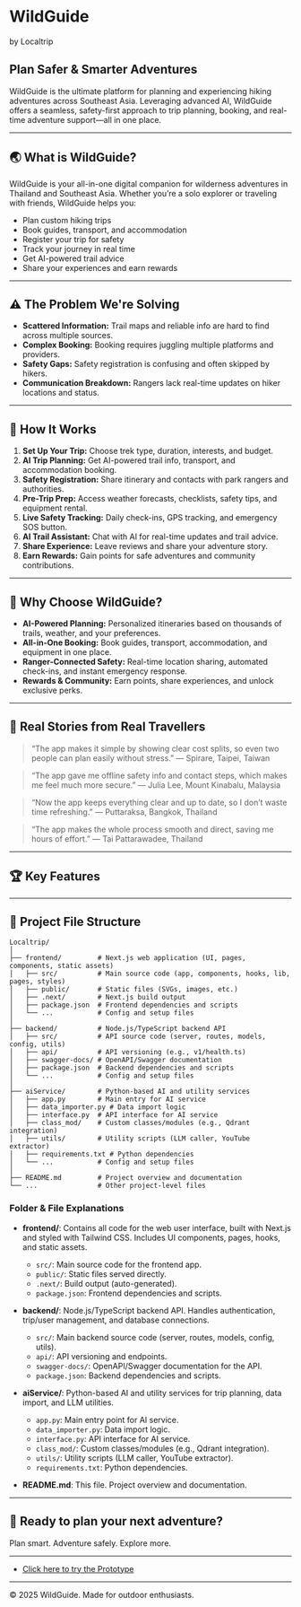 # WildGuide
by Localtrip

## Plan Safer & Smarter Adventures

WildGuide is the ultimate platform for planning and experiencing hiking adventures across Southeast Asia. Leveraging advanced AI, WildGuide offers a seamless, safety-first approach to trip planning, booking, and real-time adventure support—all in one place.

---

## 🌏 What is WildGuide?
WildGuide is your all-in-one digital companion for wilderness adventures in Thailand and Southeast Asia. Whether you’re a solo explorer or traveling with friends, WildGuide helps you:
- Plan custom hiking trips
- Book guides, transport, and accommodation
- Register your trip for safety
- Track your journey in real time
- Get AI-powered trail advice
- Share your experiences and earn rewards

---

## ⚠️ The Problem We're Solving
- **Scattered Information:** Trail maps and reliable info are hard to find across multiple sources.
- **Complex Booking:** Booking requires juggling multiple platforms and providers.
- **Safety Gaps:** Safety registration is confusing and often skipped by hikers.
- **Communication Breakdown:** Rangers lack real-time updates on hiker locations and status.

---

## 🚀 How It Works
1. **Set Up Your Trip:** Choose trek type, duration, interests, and budget.
2. **AI Trip Planning:** Get AI-powered trail info, transport, and accommodation booking.
3. **Safety Registration:** Share itinerary and contacts with park rangers and authorities.
4. **Pre-Trip Prep:** Access weather forecasts, checklists, safety tips, and equipment rental.
5. **Live Safety Tracking:** Daily check-ins, GPS tracking, and emergency SOS button.
6. **AI Trail Assistant:** Chat with AI for real-time updates and trail advice.
7. **Share Experience:** Leave reviews and share your adventure story.
8. **Earn Rewards:** Gain points for safe adventures and community contributions.

---

## 🌟 Why Choose WildGuide?
- **AI-Powered Planning:** Personalized itineraries based on thousands of trails, weather, and your preferences.
- **All-in-One Booking:** Book guides, transport, accommodation, and equipment in one place.
- **Ranger-Connected Safety:** Real-time location sharing, automated check-ins, and instant emergency response.
- **Rewards & Community:** Earn points, share experiences, and unlock exclusive perks.

---

## 💬 Real Stories from Real Travellers
> “The app makes it simple by showing clear cost splits, so even two people can plan easily without stress.” — Spirare, Taipei, Taiwan

> “The app gave me offline safety info and contact steps, which makes me feel much more secure.” — Julia Lee, Mount Kinabalu, Malaysia

> “Now the app keeps everything clear and up to date, so I don’t waste time refreshing.” — Puttaraksa, Bangkok, Thailand

> “The app makes the whole process smooth and direct, saving me hours of effort.” — Tai Pattarawadee, Thailand

---

## 🏆 Key Features

---

## 📁 Project File Structure

```
Localtrip/
│
├── frontend/         # Next.js web application (UI, pages, components, static assets)
│   ├── src/          # Main source code (app, components, hooks, lib, pages, styles)
│   ├── public/       # Static files (SVGs, images, etc.)
│   ├── .next/        # Next.js build output
│   ├── package.json  # Frontend dependencies and scripts
│   └── ...           # Config and setup files
│
├── backend/          # Node.js/TypeScript backend API
│   ├── src/          # API source code (server, routes, models, config, utils)
│   ├── api/          # API versioning (e.g., v1/health.ts)
│   ├── swagger-docs/ # OpenAPI/Swagger documentation
│   ├── package.json  # Backend dependencies and scripts
│   └── ...           # Config and setup files
│
├── aiService/        # Python-based AI and utility services
│   ├── app.py        # Main entry for AI service
│   ├── data_importer.py # Data import logic
│   ├── interface.py  # API interface for AI service
│   ├── class_mod/    # Custom classes/modules (e.g., Qdrant integration)
│   ├── utils/        # Utility scripts (LLM caller, YouTube extractor)
│   ├── requirements.txt # Python dependencies
│   └── ...           # Config and setup files
│
├── README.md         # Project overview and documentation
└── ...               # Other project-level files
```

### Folder & File Explanations

- **frontend/**: Contains all code for the web user interface, built with Next.js and styled with Tailwind CSS. Includes UI components, pages, hooks, and static assets.
	- `src/`: Main source code for the frontend app.
	- `public/`: Static files served directly.
	- `.next/`: Build output (auto-generated).
	- `package.json`: Frontend dependencies and scripts.

- **backend/**: Node.js/TypeScript backend API. Handles authentication, trip/user management, and database connections.
	- `src/`: Main backend source code (server, routes, models, config, utils).
	- `api/`: API versioning and endpoints.
	- `swagger-docs/`: OpenAPI/Swagger documentation for the API.
	- `package.json`: Backend dependencies and scripts.

- **aiService/**: Python-based AI and utility services for trip planning, data import, and LLM utilities.
	- `app.py`: Main entry point for AI service.
	- `data_importer.py`: Data import logic.
	- `interface.py`: API interface for AI service.
	- `class_mod/`: Custom classes/modules (e.g., Qdrant integration).
	- `utils/`: Utility scripts (LLM caller, YouTube extractor).
	- `requirements.txt`: Python dependencies.

- **README.md**: This file. Project overview and documentation.

---

## 🌄 Ready to plan your next adventure?
Plan smart. Adventure safely. Explore more.

---

- [Click here to try the Prototype](https://wildguide.vercel.app/navigate)

---
© 2025 WildGuide. Made for outdoor enthusiasts.
